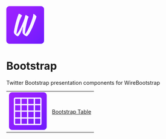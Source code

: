 <img src="https://github.com/WireBootstrap/Bootstrap/blob/master/images/eb-bootstrap.svg" alt="WireBootstrap Table" width="100" height="100">
&nbsp;&nbsp;&nbsp;<h1>Bootstrap</h1>

Twitter Bootstrap presentation components for WireBootstrap

<table>
  <tr><td><img src="https://github.com/WireBootstrap/Bootstrap/blob/master/images/eb-table.svg" width="100" height="100"></td>
    <td><a href="https://github.com/WireBootstrap/Bootstrap/wiki/Bootstrap-Table">Bootstrap Table</a></td>
  </tr>
  </table>
